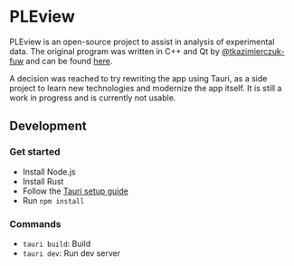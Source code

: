 # PLEview

PLEview is an open-source project to assist in analysis of experimental data. The original program was written in C++ and Qt by [@tkazimierczuk-fuw](https://www.github.com/tkazimierczuk-fuw) and can be found [here](https://github.com/tkazimierczuk-fuw/pleview).

A decision was reached to try rewriting the app using Tauri, as a side project to learn new technologies and modernize the app itself. It is still a work in progress and is currently not usable.

## Development

### Get started

- Install Node.js
- Install Rust
- Follow the [Tauri setup guide](https://tauri.studio/en/docs/getting-started/intro)
- Run `npm install`

### Commands

- `tauri build`: Build
- `tauri dev`: Run dev server
